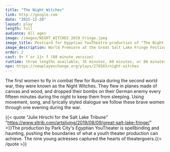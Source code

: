 ```yaml
---
title: "The Night Witches"
link: http://google.com
date: "2015-12-20"
layout: play
length: full
audience: All ages
image: /images/NIGHT_WITCHES_2019_Fringe.jpeg
image_title: Postcard for Egyptian YouTheatre production of "The Night Witches"
image_description: World Premiere at the Great Salt Lake Fringe Festival, produced by Egyptian YouTheatre.
order: 2
cast: 9+ f or 11+ f (80 minute version)
runtime: three lengths available; 35 minutes, 60 minutes, or 80 minutes (11+ cast)
npx: https://newplayexchange.org/plays/278583/night-witches
---
```


The first women to fly in combat flew for Russia during the second world war, they were known as the Night Witches. They flew in planes made of canvas and wood, and dropped their bombs on their German enemy every fifteen minutes during the night to keep them from sleeping. Using movement, song, and lyrically styled dialogue we follow these brave women through one evening during the war.

{{< quote "Julie Hirschi for the Salt Lake Tribune" "https://www.sltrib.com/artsliving/2019/08/09/great-salt-lake-fringe/" >}}The production by Park City's Egyptian YouTheater is spellbinding and haunting, pushing the boundaries of what a youth theater production can achieve. The nine young actresses captured the hearts of theatergoers.{{< /quote >}}
